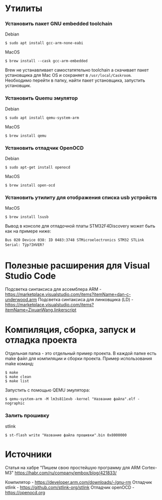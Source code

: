 # Утилиты

### Установить пакет GNU embedded toolchain

Debian

```shell
$ sudo apt install gcc-arm-none-eabi
```

MacOS

```shell
$ brew install --cask gcc-arm-embedded
```

Brew не устанавливает самостатятельно toolchain а скачивает пакет установщика для Mac OS и сохраняет в `/usr/local/Caskroom`. Необходимо перейти в папку, найти пакет установщика, запустить установщик.

### Установить Quemu эмулятор

Debian

```shell
$ sudo apt install qemu-system-arm
```

MacOS

```shell
$ brew install qemu
```

### Установить отладчик OpenOCD

Debian

```shell
$ sudo apt-get install openocd
```

MacOS

```shell
$ brew install open-ocd
```

### Установить утилиту для отображения списка usb устройств
MacOS
```shell
$ brew install lsusb
```
Вывод в консоле для отладочной платы STM32F4Discovery может быть как на примере ниже:

```shell
Bus 020 Device 038: ID 0483:3748 STMicroelectronics STM32 STLink  Serial: Tÿp?IHVER?
```

# Полезные расширения для Visual Studio Code

Подсветка синтаксиса для ассемблера ARM - https://marketplace.visualstudio.com/items?itemName=dan-c-underwood.arm
Подсветка синтаксиса для линковщика (LD) - https://marketplace.visualstudio.com/items?itemName=ZixuanWang.linkerscript

# Компиляция, сборка, запуск и отладка проекта

Отдельная папка - это отдельный пример проекта. В каждой папке есть make файл для компиляции и сборки проекта.
Пример использования make команд:

```shell
$ make
$ make clean
$ make list
```

Запустить с помощью QEMU эмулятора:

```shell
$ qemu-system-arm -M lm3s811evb -kernel "Название файла".elf -nographic
```
### Залить прошивку
stlink

```shell
$ st-flash write "Название файла прошивки".bin 0x8000000
```

# Источники

Статья на хабре "Пишем свою простейшую программу для ARM Cortex-M3"
https://habr.com/ru/company/embox/blog/421833/

Компилятор - https://developer.arm.com/downloads/-/gnu-rm
Отладчик stlink - https://github.com/stlink-org/stlink
Отладчик openOCD - https://openocd.org
